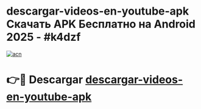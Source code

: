 # descargar-videos-en-youtube-apk Скачать APK Бесплатно на Android 2025 - #k4dzf

[![acn](https://github.com/user-attachments/assets/0f9c940e-d8b0-45ae-aac7-cd30a18b3e1c)](https://apps.freeplayer.one?title=descargar-videos-en-youtube-apk&ref=9RF)

# 👉🔴 Descargar [descargar-videos-en-youtube-apk](https://apps.freeplayer.one?title=descargar-videos-en-youtube-apk&ref=9RF)